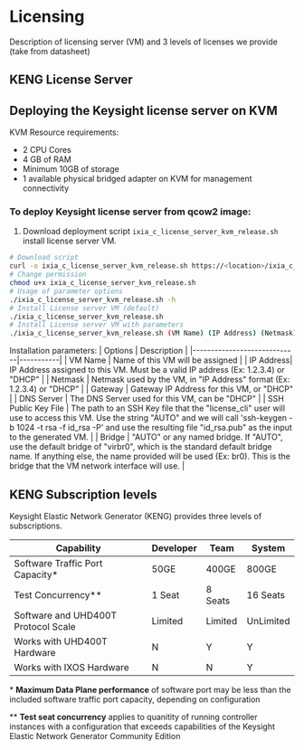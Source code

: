 # Licensing 

Description of licensing server (VM) and 3 levels of licenses we provide (take from datasheet)
## KENG License Server
## Deploying the Keysight license server on KVM
KVM Resource requirements:
  
  * 2 CPU Cores
  * 4 GB of RAM
  * Minimum 10GB of storage
  * 1 available physical bridged adapter on KVM for management connectivity

### To deploy Keysight license server from qcow2 image:
1. Download deployment script `ixia_c_license_server_kvm_release.sh` install license server VM.
  ```sh
  # Download script
  curl -o ixia_c_license_server_kvm_release.sh https://<location>/ixia_c_license_server_kvm_release.sh
  # Change permission
  chmod u+x ixia_c_license_server_kvm_release.sh
  # Usage of parameter options
  ./ixia_c_license_server_kvm_release.sh -h
  # Install License server VM (default)
  ./ixia_c_license_server_kvm_release.sh 
  # Install License server VM with parameters
  ./ixia_c_license_server_kvm_release.sh (VM Name) (IP Address) (Netmask) (Gateway) (DNS Server) (SSH Public Key File) (Bridge) [OPTIONS]
  ```
  Installation parameters:
  | Options      | Description  | 
  |-----------------------------|-----------|
  | VM Name                   |   Name of this VM will be assigned     | 
  | IP Address|   IP Address assigned to this VM. Must be a valid IP address \(Ex: 1.2.3.4\) or "DHCP"     | 
  | Netmask                 |   Netmask used by the VM, in "IP Address" format \(Ex: 1.2.3.4\) or "DHCP"     | 
  | Gateway                 |   Gateway IP Address for this VM, or "DHCP"     | 
  | DNS Server               |   The DNS Server used for this VM, can be "DHCP"      | 
  | SSH Public Key File |  The path to an SSH Key file that the "license_cli" user will use to access this VM. Use the string "AUTO" and we will call 'ssh-keygen -b 1024 -t rsa -f id_rsa -P' and use the resulting file "id_rsa.pub" as the input to the generated VM. |
  | Bridge    | "AUTO" or any named bridge.  If "AUTO", use the default bridge of "virbr0", which is the standard default bridge name. If anything else, the name provided will be used \(Ex: br0\).  This is the bridge that the VM network interface will use.  |


## KENG Subscription levels
Keysight Elastic Network Generator (KENG) provides three levels of subscriptions.


  | Capability                          | Developer            | Team                           | System                              |
  |-------------------------------------|----------------------|--------------------------------|-------------------------------------|
  | Software Traffic Port Capacity*     |  50GE                |  400GE                         | 800GE                               |
  | Test Concurrency**                  |  1 Seat              |  8 Seats                       | 16 Seats                            |
  | Software and UHD400T Protocol Scale |  Limited             |  Limited                       | UnLimited                           |
  | Works with UHD400T Hardware         |  N                   |  Y                             | Y                                   |
  | Works with IXOS Hardware            |  N                   |  N                             | Y                                   |

 \* **Maximum Data Plane performance** of software port may be less than the included software traffic port capacity, depending on configuration

 \*\* **Test seat concurrency** applies to quanitity of running controller instances with a configuration that exceeds capabilities of the Keysight Elastic Network Generator Community Edition

 

 

 



